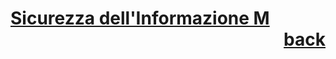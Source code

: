 # [Sicurezza dell'Informazione M](https://www.unibo.it/it/studiare/dottorati-master-specializzazioni-e-altra-formazione/insegnamenti?codiceMateria=72942&annoAccademico=2024&codiceCorso=5826&single=True&search=True) <div style="text-align: right"> [back](../Appunti.md) </div>
